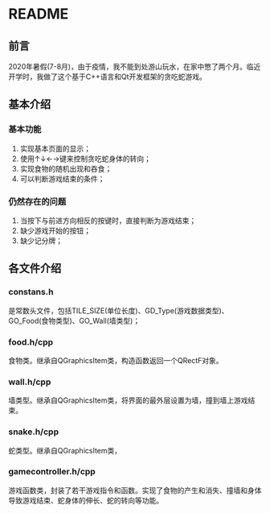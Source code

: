# README

## 前言

2020年暑假(7-8月)，由于疫情，我不能到处游山玩水，在家中憋了两个月。临近开学时，我做了这个基于C++语言和Qt开发框架的贪吃蛇游戏。



## 基本介绍

### 基本功能

1. 实现基本页面的显示；
2. 使用↑↓←→键来控制贪吃蛇身体的转向；
3. 实现食物的随机出现和吞食；
4. 可以判断游戏结束的条件；



### 仍然存在的问题

1. 当按下与前进方向相反的按键时，直接判断为游戏结束；
2. 缺少游戏开始的按钮；
3. 缺少记分牌；



## 各文件介绍

### constans.h

是常数头文件，包括TILE_SIZE(单位长度)、GD_Type(游戏数据类型)、GO_Food(食物类型)、GO_Wall(墙类型)；



### food.h/cpp

食物类。继承自QGraphicsItem类，构造函数返回一个QRectF对象。



### wall.h/cpp

墙类型。继承自QGraphicsItem类，将界面的最外层设置为墙，撞到墙上游戏结束。



### snake.h/cpp

蛇类型。继承自QGraphicsItem类，



### gamecontroller.h/cpp

游戏函数类，封装了若干游戏指令和函数。实现了食物的产生和消失、撞墙和身体导致游戏结束、蛇身体的伸长、蛇的转向等功能。

